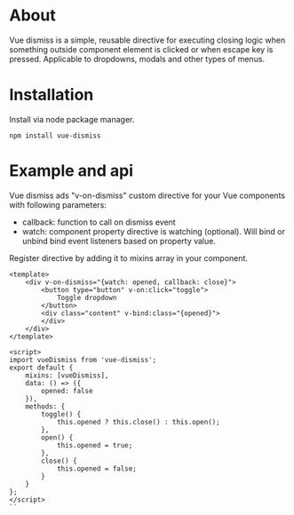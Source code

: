 # About
Vue dismiss is a simple, reusable directive for executing closing logic when something outside component element is clicked
or when escape key is pressed. Applicable to dropdowns, modals and other types of menus.

# Installation
Install via node package manager.
```
npm install vue-dismiss
```

# Example and api
Vue dismiss ads "v-on-dismiss" custom directive for your Vue components with following parameters:
- callback: function to call on dismiss event
- watch: component property directive is watching (optional). Will bind or unbind bind event listeners based on property value.

Register directive by adding it to mixins array in your component.

```vue
<template>
    <div v-on-dismiss="{watch: opened, callback: close}">
        <button type="button" v-on:click="toggle">
            Toggle dropdown
        </button>
        <div class="content" v-bind:class="{opened}">
        </div>
    </div>
</template>

<script>
import vueDismiss from 'vue-dismiss';
export default {
    mixins: [vueDismiss],
    data: () => ({
        opened: false
    }),
    methods: {
        toggle() {
            this.opened ? this.close() : this.open();
        },
        open() {
            this.opened = true;
        },
        close() {
            this.opened = false;
        }
    }
};
</script>
``
